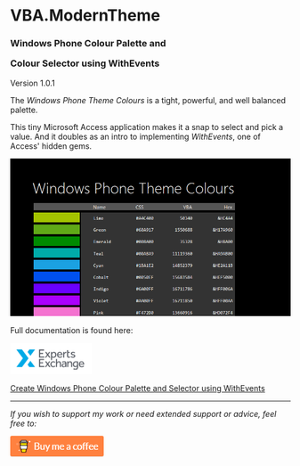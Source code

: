 # VBA.ModernTheme

### Windows Phone Colour Palette and<p>Colour Selector using WithEvents

Version 1.0.1

The *Windows Phone Theme Colours* is a tight, powerful, and well balanced palette.

This tiny Microsoft Access application makes it a snap to select and pick a value. And it doubles as an intro to implementing *WithEvents*, one of Access' hidden gems.

![General](https://raw.githubusercontent.com/GustavBrock/VBA.ModernTheme/master/images/ModernThemeHeader.png)

Full documentation is found here:

![EE Logo](https://raw.githubusercontent.com/GustavBrock/VBA.ModernTheme/master/images/EE%20Logo.png)

[Create Windows Phone Colour Palette and Selector using WithEvents](https://www.experts-exchange.com/articles/29554/Create-Windows-Phone-Colour-Palette-and-Selector-using-WithEvents.html?preview=yawJg2wkMzc%3D)

<hr>

*If you wish to support my work or need extended support or advice, feel free to:*

<p>

[<img src="https://raw.githubusercontent.com/GustavBrock/VBA.ModernTheme/master/images/BuyMeACoffee.png">](https://www.buymeacoffee.com/gustav/)